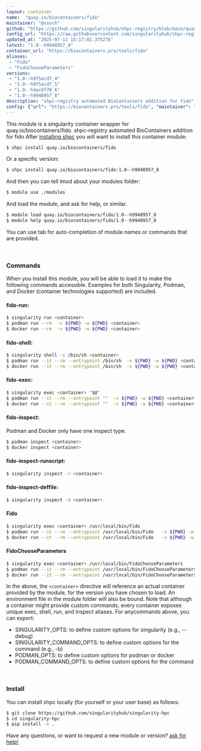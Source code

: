 ```yaml
---
layout: container
name:  "quay.io/biocontainers/fido"
maintainer: "@vsoch"
github: "https://github.com/singularityhub/shpc-registry/blob/main/quay.io/biocontainers/fido/container.yaml"
config_url: "https://raw.githubusercontent.com/singularityhub/shpc-registry/main/quay.io/biocontainers/fido/container.yaml"
updated_at: "2025-07-11 15:17:02.375276"
latest: "1.0--h9948957_8"
container_url: "https://biocontainers.pro/tools/fido"
aliases:
 - "Fido"
 - "FidoChooseParameters"
versions:
 - "1.0--h9f5acd7_4"
 - "1.0--h9f5acd7_5"
 - "1.0--h4ac6f70_6"
 - "1.0--h9948957_8"
description: "shpc-registry automated BioContainers addition for fido"
config: {"url": "https://biocontainers.pro/tools/fido", "maintainer": "@vsoch", "description": "shpc-registry automated BioContainers addition for fido", "latest": {"1.0--h9948957_8": "sha256:4e82da57756ce370ea6b80b927309596b244d1223a445dc8f7a9a3f0b4b880f5"}, "tags": {"1.0--h9f5acd7_4": "sha256:fb93081e2598407c1b8f1867f1defa44ad54d274dfd7b00b1adaf680f6d3434f", "1.0--h9f5acd7_5": "sha256:f73a6450c9886e0e1c999ebae44b4fec4621206cfdda5d79777f5451cc93bba9", "1.0--h4ac6f70_6": "sha256:6c85b1c93d40937ab34e7f2062bfd03c7a77548a0498960cbf4bd07679eda248", "1.0--h9948957_8": "sha256:4e82da57756ce370ea6b80b927309596b244d1223a445dc8f7a9a3f0b4b880f5"}, "docker": "quay.io/biocontainers/fido", "aliases": {"Fido": "/usr/local/bin/Fido", "FidoChooseParameters": "/usr/local/bin/FidoChooseParameters"}}
---
```


This module is a singularity container wrapper for quay.io/biocontainers/fido.
shpc-registry automated BioContainers addition for fido
After [installing shpc](#install) you will want to install this container module:


```bash
$ shpc install quay.io/biocontainers/fido
```

Or a specific version:

```bash
$ shpc install quay.io/biocontainers/fido:1.0--h9948957_8
```

And then you can tell lmod about your modules folder:

```bash
$ module use ./modules
```

And load the module, and ask for help, or similar.

```bash
$ module load quay.io/biocontainers/fido/1.0--h9948957_8
$ module help quay.io/biocontainers/fido/1.0--h9948957_8
```

You can use tab for auto-completion of module names or commands that are provided.

<br>

### Commands

When you install this module, you will be able to load it to make the following commands accessible.
Examples for both Singularity, Podman, and Docker (container technologies supported) are included.

#### fido-run:

```bash
$ singularity run <container>
$ podman run --rm  -v ${PWD} -w ${PWD} <container>
$ docker run --rm  -v ${PWD} -w ${PWD} <container>
```

#### fido-shell:

```bash
$ singularity shell -s /bin/sh <container>
$ podman run --it --rm --entrypoint /bin/sh  -v ${PWD} -w ${PWD} <container>
$ docker run --it --rm --entrypoint /bin/sh  -v ${PWD} -w ${PWD} <container>
```

#### fido-exec:

```bash
$ singularity exec <container> "$@"
$ podman run --it --rm --entrypoint ""  -v ${PWD} -w ${PWD} <container> "$@"
$ docker run --it --rm --entrypoint ""  -v ${PWD} -w ${PWD} <container> "$@"
```

#### fido-inspect:

Podman and Docker only have one inspect type.

```bash
$ podman inspect <container>
$ docker inspect <container>
```

#### fido-inspect-runscript:

```bash
$ singularity inspect -r <container>
```

#### fido-inspect-deffile:

```bash
$ singularity inspect -d <container>
```


#### Fido

```bash
$ singularity exec <container> /usr/local/bin/Fido
$ podman run --it --rm --entrypoint /usr/local/bin/Fido   -v ${PWD} -w ${PWD} <container> -c " $@"
$ docker run --it --rm --entrypoint /usr/local/bin/Fido   -v ${PWD} -w ${PWD} <container> -c " $@"
```


#### FidoChooseParameters

```bash
$ singularity exec <container> /usr/local/bin/FidoChooseParameters
$ podman run --it --rm --entrypoint /usr/local/bin/FidoChooseParameters   -v ${PWD} -w ${PWD} <container> -c " $@"
$ docker run --it --rm --entrypoint /usr/local/bin/FidoChooseParameters   -v ${PWD} -w ${PWD} <container> -c " $@"
```



In the above, the `<container>` directive will reference an actual container provided
by the module, for the version you have chosen to load. An environment file in the
module folder will also be bound. Note that although a container
might provide custom commands, every container exposes unique exec, shell, run, and
inspect aliases. For anycommands above, you can export:

 - SINGULARITY_OPTS: to define custom options for singularity (e.g., --debug)
 - SINGULARITY_COMMAND_OPTS: to define custom options for the command (e.g., -b)
 - PODMAN_OPTS: to define custom options for podman or docker
 - PODMAN_COMMAND_OPTS: to define custom options for the command

<br>

### Install

You can install shpc locally (for yourself or your user base) as follows:

```bash
$ git clone https://github.com/singularityhub/singularity-hpc
$ cd singularity-hpc
$ pip install -e .
```

Have any questions, or want to request a new module or version? [ask for help!](https://github.com/singularityhub/singularity-hpc/issues)